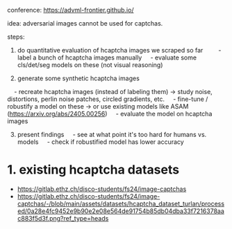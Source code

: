 conference: https://advml-frontier.github.io/

idea: adversarial images cannot be used for captchas.

steps:

1. do quantitative evaluation of hcaptcha images we scraped so far
    
    - label a bunch of hcaptcha images manually
    - evaluate some cls/det/seg models on these (not visual reasoning)

2. generate some synthetic hcaptcha images

    - recreate hcaptcha images (instead of labeling them) -> study noise, distortions, perlin noise patches, circled gradients, etc.
    - fine-tune / robustify a model on these -> or use existing models like ASAM (https://arxiv.org/abs/2405.00256)
    - evaluate the model on hcaptcha images

3. present findings
    - see at what point it's too hard for humans vs. models
    - check if robustified model has lower accuracy

# 1. existing hcaptcha datasets

- https://gitlab.ethz.ch/disco-students/fs24/image-captchas
- https://gitlab.ethz.ch/disco-students/fs24/image-captchas/-/blob/main/assets/datasets/hcaptcha_dataset_turlan/processed/0a28e4fc9452e9b90e2e08e564de91754b85db04dba33f7216378aac883f5d3f.png?ref_type=heads






<!--

adversarial examples:

- torchattack library
- roz:
    - https://github.com/wang-research-lab/roz/blob/main/scripts/common_adversarial_attack/attack.py
    - https://github.com/wang-research-lab/roz/blob/main/download_cifar.py
    - https://github.com/wang-research-lab/roz/blob/main/scripts/common_adversarial_attack/run_common_adversarial_attack.py
- pwc:
    - https://paperswithcode.com/task/adversarial-attack
    - https://paperswithcode.com/task/real-world-adversarial-attack
    - https://paperswithcode.com/task/adversarial-attack-detection

naturally occurring adversarial examples:

- https://github.com/hendrycks/natural-adv-examples

datasets:

- aggregators:
    - https://datasetninja.com/
    - https://huggingface.co/datasets
- captchas:
    - https://github.com/orlov-ai/hcaptcha-dataset
    - https://github.com/Inefficacy/Captcha-Datasets
    - https://www.kaggle.com/datasets/mikhailma/test-dataset
    - https://www.kaggle.com/datasets/cry2003/google-recaptcha-v2-images
    - https://datasetninja.com/google-recaptcha-image

-->
